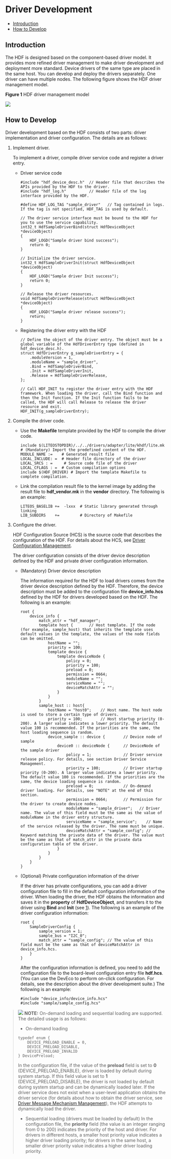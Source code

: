 # Driver Development<a name="EN-US_TOPIC_0000001051930361"></a>

-   [Introduction](#section157425168112)
-   [How to Develop](#section1969312275533)

## Introduction<a name="section157425168112"></a>

The HDF is designed based on the component-based driver model. It provides more refined driver management to make driver development and deployment more standard. Device drivers of the same type are placed in the same host. You can develop and deploy the drivers separately. One driver can have multiple nodes. The following figure shows the HDF driver management model.

**Figure  1**  HDF driver management model<a name="fig5487113011526"></a>  


![](figures/en-us_image_0000001054564784.png)

## How to Develop<a name="section1969312275533"></a>

Driver development based on the HDF consists of two parts: driver implementation and driver configuration. The details are as follows:

1.  <a name="li35182436435"></a>Implement driver.

    To implement a driver, compile driver service code and register a driver entry.

    -   Driver service code

        ```
        #include "hdf_device_desc.h"  // Header file that describes the APIs provided by the HDF to the driver.
        #include "hdf_log.h"          // Header file of the log interface provided by the HDF.
        
        #define HDF_LOG_TAG "sample_driver"   // Tag contained in logs. If the tag is not specified, HDF_TAG is used by default.
        
        // The driver service interface must be bound to the HDF for you to use the service capability.
        int32_t HdfSampleDriverBind(struct HdfDeviceObject *deviceObject)
        {
            HDF_LOGD("Sample driver bind success");
            return 0;
        }
        
        // Initialize the driver service.
        int32_t HdfSampleDriverInit(struct HdfDeviceObject *deviceObject)
        {
            HDF_LOGD("Sample driver Init success");
            return 0;
        }
        
        // Release the driver resources.
        void HdfSampleDriverRelease(struct HdfDeviceObject *deviceObject)
        {
            HDF_LOGD("Sample driver release success");
            return;
        }
        ```

    -   Registering the driver entry with the HDF

        ```
        // Define the object of the driver entry. The object must be a global variable of the HdfDriverEntry type (defined in hdf_device_desc.h).
        struct HdfDriverEntry g_sampleDriverEntry = {
            .moduleVersion = 1,
            .moduleName = "sample_driver",
            .Bind = HdfSampleDriverBind,
            .Init = HdfSampleDriverInit,
            .Release = HdfSampleDriverRelease,
        };
        
        // Call HDF_INIT to register the driver entry with the HDF framework. When loading the driver, call the Bind function and then the Init function. If the Init function fails to be called, the HDF will call Release to release the driver resource and exit.
        HDF_INIT(g_sampleDriverEntry);
        ```


2.  Compile the driver code.
    -   Use the  **Makefile**  template provided by the HDF to compile the driver code.

        ```
        include $(LITEOSTOPDIR)/../../drivers/adapter/lite/khdf/lite.mk # (Mandatory) Import the predefined content of the HDF.
        MODULE_NAME :=    # Generated result file
        LOCAL_INCLUDE: =  # Header file directory of the driver
        LOCAL_SRCS : =     # Source code file of the driver
        LOCAL_CFLAGS : =  # Custom compilation options
        include $(HDF_DRIVER) # Import the template Makefile to complete compilation.
        ```

    -   Link the compilation result file to the kernel image by adding the result file to  **hdf\_vendor.mk**  in the  **vendor**  directory. The following is an example:

        ```
        LITEOS_BASELIB +=  -lxxx  # Static library generated through linking
        LIB_SUBDIRS    +=         # Directory of Makefile
        ```


3.  Configure the driver.

    HDF Configuration Source \(HCS\) is the source code that describes the configuration of the HDF. For details about the HCS, see  [Driver Configuration Management](driver-configuration-management.md).

    The driver configuration consists of the driver device description defined by the HDF and private driver configuration information.

    -   \(Mandatory\) Driver device description

        The information required for the HDF to load drivers comes from the driver device description defined by the HDF. Therefore, the device description must be added to the configuration file  **device\_info.hcs**  defined by the HDF for drivers developed based on the HDF. The following is an example:

        ```
        root {
            device_info {
                match_attr = "hdf_manager";
                template host {       // Host template. If the node (for example, sample_host) that inherits the template uses default values in the template, the values of the node fields can be omitted.
                    hostName = "";
                    priority = 100;
                    template device {
                        template deviceNode {
                            policy = 0;
                            priority = 100;
                            preload = 0;
                            permission = 0664;
                            moduleName = "";
                            serviceName = "";
                            deviceMatchAttr = "";
                        }
                    }
                }
                sample_host :: host{
                    hostName = "host0";    // Host name. The host node is used to store a certain type of drivers.
                    priority = 100;        // Host startup priority (0-200). A larger value indicates a lower priority. The default value 100 is recommended. If the priorities are the same, the host loading sequence is random.
                    device_sample :: device {        // Device node of sample
                        device0 :: deviceNode {      // DeviceNode of the sample driver
                            policy = 1;              // Driver service release policy. For details, see section Driver Service Management.
                            priority = 100;          // Driver startup priority (0-200). A larger value indicates a lower priority. The default value 100 is recommended. If the priorities are the same, the device loading sequence is random.
                            preload = 0;             // On-demand driver loading. For details, see "NOTE" at the end of this section.
                            permission = 0664;       // Permission for the driver to create device nodes.
                            moduleName = "sample_driver";   // Driver name. The value of this field must be the same as the value of moduleName in the driver entry structure.
                            serviceName = "sample_service";    // Name of the service released by the driver. The name must be unique.
                            deviceMatchAttr = "sample_config"; // Keyword matching the private data of the driver. The value must be the same as that of match_attr in the private data configuration table of the driver.
                        }
                    }
                }
            }
        }
        ```

    -   \(Optional\) Private configuration information of the driver

        If the driver has private configurations, you can add a driver configuration file to fill in the default configuration information of the driver. When loading the driver, the HDF obtains the information and saves it in the  **property**  of  **HdfDeviceObject**, and transfers it to the driver using  **Bind**  and  **Init**  \(see  [1](#li35182436435)\). The following is an example of the driver configuration information:

        ```
        root {
            SampleDriverConfig {
                sample_version = 1;
                sample_bus = "I2C_0";
                match_attr = "sample_config"; // The value of this field must be the same as that of deviceMatchAttr in device_info.hcs.
            }
        }
        ```

        After the configuration information is defined, you need to add the configuration file to the board-level configuration entry file  **hdf.hcs**. \(You can use the DevEco to perform on-click configuration. For details, see the description about the driver development suite.\) The following is an example:

        ```
        #include "device_info/device_info.hcs"
        #include "sample/sample_config.hcs"
        ```



>![](public_sys-resources/icon-note.gif) **NOTE:** 
>On-demand loading and sequential loading are supported. The detailed usage is as follows:
>-   On-demand loading
>    ```
>    typedef enum {
>        DEVICE_PRELOAD_ENABLE = 0,
>        DEVICE_PRELOAD_DISABLE,
>        DEVICE_PRELOAD_INVALID
>    } DevicePreload;
>    ```
>    In the configuration file, if the value of the  **preload**  field is set to  **0**  \(DEVICE\_PRELOAD\_ENABLE\), driver is loaded by default during system startup. If this field value is set to  **1**  \(DEVICE\_PRELOAD\_DISABLE\), the driver is not loaded by default during system startup and can be dynamically loaded later. If the driver service does not exist when a user-level application obtains the driver service \(for details about how to obtain the driver service, see  [Driver Message Mechanism Management](driver-message-mechanism-management.md)\), the HDF attempts to dynamically load the driver.
>-   Sequential loading \(drivers must be loaded by default\)
>    In the configuration file, the  **priority**  field \(the value is an integer ranging from 0 to 200\) indicates the priority of the host and driver. For drivers in different hosts, a smaller host priority value indicates a higher driver loading priority; for drivers in the same host, a smaller driver priority value indicates a higher driver loading priority.


